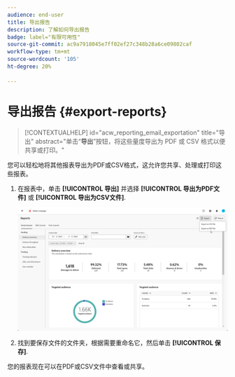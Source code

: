 ```yaml
---
audience: end-user
title: 导出报告
description: 了解如何导出报告
badge: label="有限可用性"
source-git-commit: ac9a7918045e7ff02ef27c348b28a6ce09802caf
workflow-type: tm+mt
source-wordcount: '105'
ht-degree: 20%

---
```



# 导出报告 {#export-reports}

>[!CONTEXTUALHELP]
>id="acw_reporting_email_exportation"
>title="导出"
>abstract="单击“**导出**”按钮，将这些量度导出为 PDF 或 CSV 格式以便共享或打印。"

您可以轻松地将其他报表导出为PDF或CSV格式，这允许您共享、处理或打印这些报表。

1. 在报表中，单击 **[!UICONTROL 导出]** 并选择 **[!UICONTROL 导出为PDF文件]** 或 **[!UICONTROL 导出为CSV文件]**.

   ![](assets/global_report_export.png)

1. 找到要保存文件的文件夹，根据需要重命名它，然后单击 **[!UICONTROL 保存]**.

您的报表现在可以在PDF或CSV文件中查看或共享。


